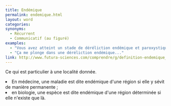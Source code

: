 ```yaml
---
title: Endémique
permalink: endemique.html
layout: word
categories:
synonyms:
  - Récurrent
  - Communicatif (au figuré)
examples:
  - "Vous avez atteint un stade de déréliction endémique et paroxystique..."
  - "Ça me plonge dans une déréliction endémique..."
link: http://www.futura-sciences.com/comprendre/g/definition-endemique_2258.php
---
```


Ce qui est particulier à une localité donnée.

<li> En médecine, une maladie est dite endémique d'une région si elle y sévit de manière permanente ;
<li> en biologie, une espèce est dite endémique d'une région déterminée si elle n'existe que là.

